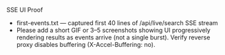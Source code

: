 SSE UI Proof

- first-events.txt — captured first 40 lines of /api/live/search SSE stream
- Please add a short GIF or 3–5 screenshots showing UI progressively rendering results as events arrive (not a single burst). Verify reverse proxy disables buffering (X-Accel-Buffering: no).
